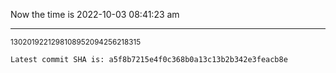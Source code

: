 Now the time is 2022-10-03 08:41:23 am

---

<small>1302019221298108952094256218315</small>

```txt
Latest commit SHA is: a5f8b7215e4f0c368b0a13c13b2b342e3feacb8e
```
